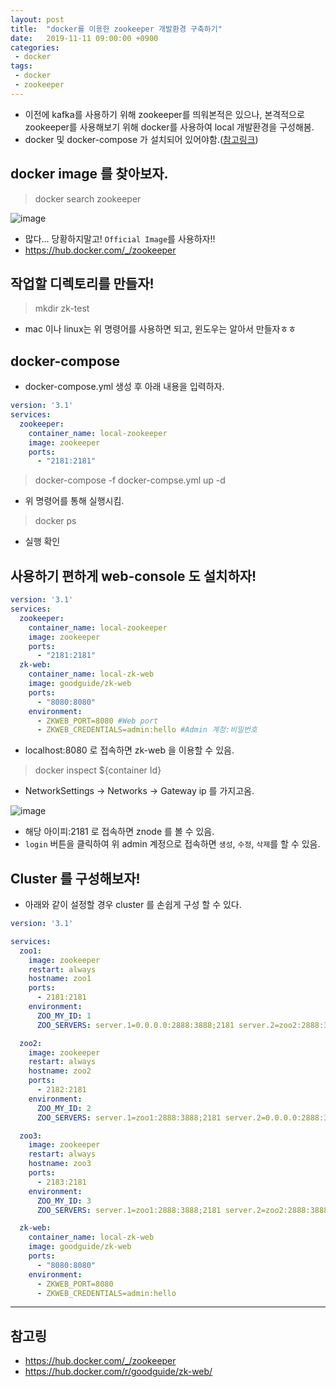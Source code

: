 ```yaml
---
layout: post
title:  "docker를 이용한 zookeeper 개발환경 구축하기"
date:   2019-11-11 09:00:00 +0900
categories:
 - docker
tags: 
 - docker
 - zookeeper
---
```


- 이전에 kafka를 사용하기 위해 zookeeper를 띄워본적은 있으나, 본격적으로 zookeeper를 사용해보기 위해 docker를 사용하여 local 개발환경을 구성해봄.
- docker 및 docker-compose 가 설치되어 있어야함.([참고링크](https://akageun.github.io/2019/09/10/docker-compose-local-kafka.html))

## docker image 를 찾아보자.
> docker search zookeeper

![image](https://user-images.githubusercontent.com/13219787/68592430-6e675680-04d6-11ea-804b-2b8e31791ebe.png)

- 많다... 당황하지말고! `Official Image`를 사용하자!!
- https://hub.docker.com/_/zookeeper

## 작업할 디렉토리를 만들자!
> mkdir zk-test

- mac 이나 linux는 위 명령어를 사용하면 되고, 윈도우는 알아서 만들자ㅎㅎ

## docker-compose
- docker-compose.yml 생성 후 아래 내용을 입력하자.

```yaml
version: '3.1'
services:
  zookeeper:
    container_name: local-zookeeper
    image: zookeeper
    ports:
      - "2181:2181"
```

> docker-compose -f docker-compse.yml up -d

- 위 명령어를 통해 실행시킴.

> docker ps 

- 실행 확인

## 사용하기 편하게 web-console 도 설치하자!
```yaml
version: '3.1'
services:
  zookeeper:
    container_name: local-zookeeper
    image: zookeeper
    ports:
      - "2181:2181"
  zk-web:
    container_name: local-zk-web
    image: goodguide/zk-web
    ports:
      - "8080:8080"
    environment:
      - ZKWEB_PORT=8080 #Web port
      - ZKWEB_CREDENTIALS=admin:hello #Admin 계정:비밀번호
```

- localhost:8080 로 접속하면 zk-web 을 이용할 수 있음.

> docker inspect ${container Id}

- NetworkSettings -> Networks -> Gateway ip 를 가지고옴.

![image](https://user-images.githubusercontent.com/13219787/68593115-1598bd80-04d8-11ea-90b6-c3285d2f51de.png)

- 해당 아이피:2181 로 접속하면 znode 를 볼 수 있음.
- `login` 버튼을 클릭하여 위 admin 계정으로 접속하면 `생성`, `수정`, `삭제`를 할 수 있음.

## Cluster 를 구성해보자!
- 아래와 같이 설정할 경우 cluster 를 손쉽게 구성 할 수 있다.

```yaml
version: '3.1'

services:
  zoo1:
    image: zookeeper
    restart: always
    hostname: zoo1
    ports:
      - 2181:2181
    environment:
      ZOO_MY_ID: 1
      ZOO_SERVERS: server.1=0.0.0.0:2888:3888;2181 server.2=zoo2:2888:3888;2181 server.3=zoo3:2888:3888;2181

  zoo2:
    image: zookeeper
    restart: always
    hostname: zoo2
    ports:
      - 2182:2181
    environment:
      ZOO_MY_ID: 2
      ZOO_SERVERS: server.1=zoo1:2888:3888;2181 server.2=0.0.0.0:2888:3888;2181 server.3=zoo3:2888:3888;2181

  zoo3:
    image: zookeeper
    restart: always
    hostname: zoo3
    ports:
      - 2183:2181
    environment:
      ZOO_MY_ID: 3
      ZOO_SERVERS: server.1=zoo1:2888:3888;2181 server.2=zoo2:2888:3888;2181 server.3=0.0.0.0:2888:3888;2181

  zk-web:
    container_name: local-zk-web
    image: goodguide/zk-web
    ports:
      - "8080:8080"
    environment:
      - ZKWEB_PORT=8080
      - ZKWEB_CREDENTIALS=admin:hello
```

---
## 참고링
- https://hub.docker.com/_/zookeeper
- https://hub.docker.com/r/goodguide/zk-web/
